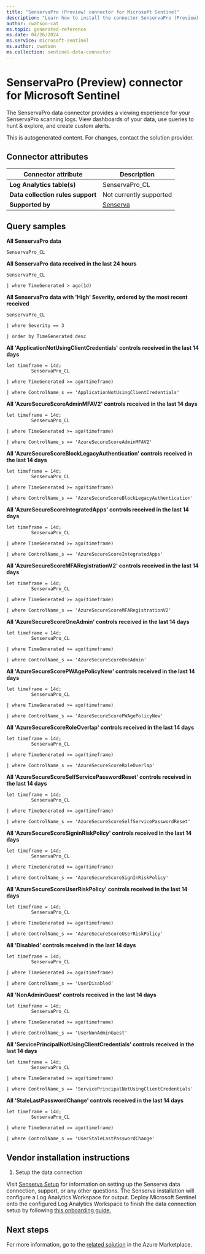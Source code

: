 ```yaml
---
title: "SenservaPro (Preview) connector for Microsoft Sentinel"
description: "Learn how to install the connector SenservaPro (Preview) to connect your data source to Microsoft Sentinel."
author: cwatson-cat
ms.topic: generated-reference
ms.date: 04/26/2024
ms.service: microsoft-sentinel
ms.author: cwatson
ms.collection: sentinel-data-connector
---
```


# SenservaPro (Preview) connector for Microsoft Sentinel

The SenservaPro data connector provides a viewing experience for your SenservaPro scanning logs. View dashboards of your data, use queries to hunt & explore, and create custom alerts.

This is autogenerated content. For changes, contact the solution provider.

## Connector attributes

| Connector attribute | Description |
| --- | --- |
| **Log Analytics table(s)** | SenservaPro_CL<br/> |
| **Data collection rules support** | Not currently supported |
| **Supported by** | [Senserva](https://www.senserva.com/contact/) |

## Query samples

**All SenservaPro data**

   ```kusto
SenservaPro_CL
   ```

**All SenservaPro data received in the last 24 hours**

   ```kusto
SenservaPro_CL
            
   | where TimeGenerated > ago(1d)
   ```

**All SenservaPro data with 'High' Severity, ordered by the most recent received**

   ```kusto
SenservaPro_CL
            
   | where Severity == 3
            
   | order by TimeGenerated desc
   ```

**All 'ApplicationNotUsingClientCredentials' controls received in the last 14 days**

   ```kusto
let timeframe = 14d;
            SenservaPro_CL
            
   | where TimeGenerated >= ago(timeframe)
            
   | where ControlName_s == 'ApplicationNotUsingClientCredentials'
   ```

**All 'AzureSecureScoreAdminMFAV2' controls received in the last 14 days**

   ```kusto
let timeframe = 14d;
            SenservaPro_CL
            
   | where TimeGenerated >= ago(timeframe)
            
   | where ControlName_s == 'AzureSecureScoreAdminMFAV2'
   ```

**All 'AzureSecureScoreBlockLegacyAuthentication' controls received in the last 14 days**

   ```kusto
let timeframe = 14d;
            SenservaPro_CL
            
   | where TimeGenerated >= ago(timeframe)
            
   | where ControlName_s == 'AzureSecureScoreBlockLegacyAuthentication'
   ```

**All 'AzureSecureScoreIntegratedApps' controls received in the last 14 days**

   ```kusto
let timeframe = 14d;
            SenservaPro_CL
            
   | where TimeGenerated >= ago(timeframe)
            
   | where ControlName_s == 'AzureSecureScoreIntegratedApps'
   ```

**All 'AzureSecureScoreMFARegistrationV2' controls received in the last 14 days**

   ```kusto
let timeframe = 14d;
            SenservaPro_CL
            
   | where TimeGenerated >= ago(timeframe)
            
   | where ControlName_s == 'AzureSecureScoreMFARegistrationV2'
   ```

**All 'AzureSecureScoreOneAdmin' controls received in the last 14 days**

   ```kusto
let timeframe = 14d;
            SenservaPro_CL
            
   | where TimeGenerated >= ago(timeframe)
            
   | where ControlName_s == 'AzureSecureScoreOneAdmin'
   ```

**All 'AzureSecureScorePWAgePolicyNew' controls received in the last 14 days**

   ```kusto
let timeframe = 14d;
            SenservaPro_CL
            
   | where TimeGenerated >= ago(timeframe)
            
   | where ControlName_s == 'AzureSecureScorePWAgePolicyNew'
   ```

**All 'AzureSecureScoreRoleOverlap' controls received in the last 14 days**

   ```kusto
let timeframe = 14d;
            SenservaPro_CL
            
   | where TimeGenerated >= ago(timeframe)
            
   | where ControlName_s == 'AzureSecureScoreRoleOverlap'
   ```

**All 'AzureSecureScoreSelfServicePasswordReset' controls received in the last 14 days**

   ```kusto
let timeframe = 14d;
            SenservaPro_CL
            
   | where TimeGenerated >= ago(timeframe)
            
   | where ControlName_s == 'AzureSecureScoreSelfServicePasswordReset'
   ```

**All 'AzureSecureScoreSigninRiskPolicy' controls received in the last 14 days**

   ```kusto
let timeframe = 14d;
            SenservaPro_CL
            
   | where TimeGenerated >= ago(timeframe)
            
   | where ControlName_s == 'AzureSecureScoreSignInRiskPolicy'
   ```

**All 'AzureSecureScoreUserRiskPolicy' controls received in the last 14 days**

   ```kusto
let timeframe = 14d;
            SenservaPro_CL
            
   | where TimeGenerated >= ago(timeframe)
            
   | where ControlName_s == 'AzureSecureScoreUserRiskPolicy'
   ```

**All 'Disabled' controls received in the last 14 days**

   ```kusto
let timeframe = 14d;
            SenservaPro_CL
            
   | where TimeGenerated >= ago(timeframe)
            
   | where ControlName_s == 'UserDisabled'
   ```

**All 'NonAdminGuest' controls received in the last 14 days**

   ```kusto
let timeframe = 14d;
            SenservaPro_CL
            
   | where TimeGenerated >= ago(timeframe)
            
   | where ControlName_s == 'UserNonAdminGuest'
   ```

**All 'ServicePrincipalNotUsingClientCredentials' controls received in the last 14 days**

   ```kusto
let timeframe = 14d;
            SenservaPro_CL
            
   | where TimeGenerated >= ago(timeframe)
            
   | where ControlName_s == 'ServicePrincipalNotUsingClientCredentials'
   ```

**All 'StaleLastPasswordChange' controls received in the last 14 days**

   ```kusto
let timeframe = 14d;
            SenservaPro_CL
            
   | where TimeGenerated >= ago(timeframe)
            
   | where ControlName_s == 'UserStaleLastPasswordChange'
   ```



## Vendor installation instructions

1. Setup the data connection

Visit [Senserva Setup](https://blog.senserva.com/senserva-and-microsoft-sentinel-overview/) for information on setting up the Senserva data connection, support, or any other questions. The Senserva installation will configure a Log Analytics Workspace for output. Deploy Microsoft Sentinel onto the configured Log Analytics Workspace to finish the data connection setup by following [this onboarding guide.](/azure/sentinel/quickstart-onboard)





## Next steps

For more information, go to the [related solution](https://azuremarketplace.microsoft.com/en-us/marketplace/apps/senservallc.senservapro4sentinel?tab=Overview) in the Azure Marketplace.
